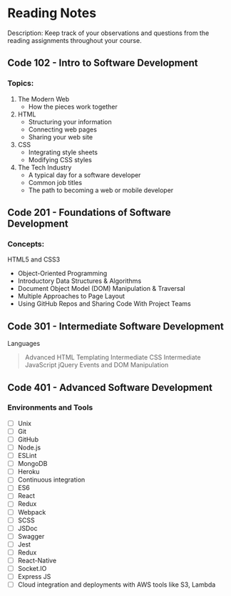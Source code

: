 # Reading Notes
Description: Keep track of your observations and questions from the reading assignments throughout your course.

## Code 102 - Intro to Software Development
### Topics:
1. The Modern Web
   * How the pieces work together
2. HTML
   * Structuring your information
   * Connecting web pages
   * Sharing your web site
3. CSS
   * Integrating style sheets
   * Modifying CSS styles
4. The Tech Industry
   * A typical day for a software developer
   * Common job titles
   * The path to becoming a web or mobile developer

## Code 201 - Foundations of Software Development
### Concepts:
HTML5 and CSS3
- Object-Oriented Programming
- Introductory Data Structures & Algorithms
- Document Object Model (DOM) Manipulation & Traversal
- Multiple Approaches to Page Layout
- Using GitHub Repos and Sharing Code With Project Teams

## Code 301 - Intermediate Software Development
Languages
> Advanced HTML Templating
> Intermediate CSS
> Intermediate JavaScript
> jQuery Events and DOM Manipulation

## Code 401 - Advanced Software Development
### Environments and Tools
- [ ] Unix
- [ ] Git
- [ ] GitHub
- [ ] Node.js
- [ ] ESLint
- [ ] MongoDB
- [ ] Heroku
- [ ] Continuous integration
- [ ] ES6
- [ ] React
- [ ] Redux
- [ ] Webpack
- [ ] SCSS
- [ ] JSDoc
- [ ] Swagger
- [ ] Jest
- [ ] Redux
- [ ] React-Native
- [ ] Socket.IO
- [ ] Express JS
- [ ] Cloud integration and deployments with AWS tools like S3, Lambda